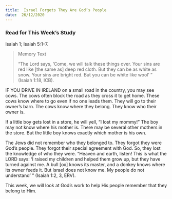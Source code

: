 ```yaml
---
title:  Israel Forgets They Are God’s People
date:  26/12/2020
---
```


### Read for This Week’s Study
Isaiah 1; Isaiah 5:1–7.

> <p>Memory Text</p>
> “The Lord says, ‘Come, we will talk these things over. Your sins are red like [the same as] deep red cloth. But they can be as white as snow. Your sins are bright red. But you can be white like wool’ ” (Isaiah 1:18, ICB).

IF YOU DRIVE IN IRELAND on a small road in the country, you may see cows. The cows often block the road as they cross it to get home. These cows know where to go even if no one leads them. They will go to their owner’s barn. The cows know where they belong. They know who their owner is.

If a little boy gets lost in a store, he will yell, “I lost my mommy!” The boy may not know where his mother is. There may be several other mothers in the store. But the little boy knows exactly which mother is his own.

The Jews did not remember who they belonged to. They forgot they were God’s people. They forgot their special agreement with God. So, they lost the knowledge of who they were. “Heaven and earth, listen! This is what the LORD says: ‘I raised my children and helped them grow up, but they have turned against me. A bull [ox] knows its master, and a donkey knows where its owner feeds it. But Israel does not know me. My people do not understand’ ” (Isaiah 1:2, 3, ERV).

This week, we will look at God’s work to help His people remember that they belong to Him.